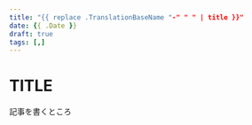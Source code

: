 ```yaml
---
title: "{{ replace .TranslationBaseName "-" " " | title }}"
date: {{ .Date }}
draft: true
tags: [,]
---
```


# TITLE

記事を書くところ

